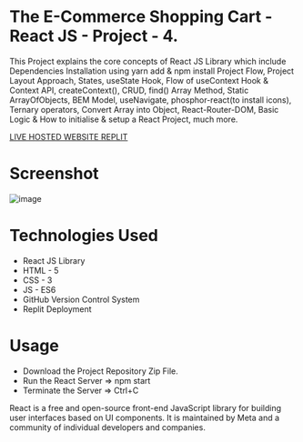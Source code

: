 # The E-Commerce Shopping Cart - React JS - Project - 4.

This Project explains the core concepts of React JS Library which include Dependencies Installation using yarn add & npm install Project Flow, Project Layout Approach, States, useState Hook, Flow of useContext Hook & Context API, createContext(), CRUD, find() Array Method, Static ArrayOfObjects, BEM Model, useNavigate, phosphor-react(to install icons), Ternary operators, Convert Array into Object, React-Router-DOM, Basic Logic &amp; How to initialise &amp; setup a React Project, much more.

[LIVE HOSTED WEBSITE REPLIT](https://ecommerce-shoppingcart-reactjs-project4.shubhamshriva15.repl.co/)

# Screenshot

![image](https://user-images.githubusercontent.com/115470266/214836816-847ab124-4f8c-4e8e-8ebe-d9b47405e5b4.png)

# Technologies Used

- React JS Library
- HTML - 5
- CSS - 3
- JS - ES6
- GitHub Version Control System
- Replit Deployment

# Usage

- Download the Project Repository Zip File.
- Run the React Server => npm start
- Terminate the Server => Ctrl+C

React is a free and open-source front-end JavaScript library for building user interfaces based on UI components. It is maintained by Meta and a community of individual developers and companies.
